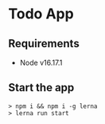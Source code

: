 # Todo App

## Requirements

- Node v16.17.1

## Start the app
```
> npm i && npm i -g lerna
> lerna run start
```